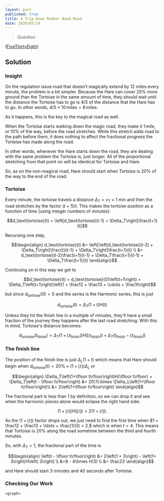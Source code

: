 ```yaml
---
layout: post
published: true
title: A Trip Down Rubber Band Road
date: 2020/07/19
---
```


>Question

<!--more-->

([FiveThirtyEight](URL))

## Solution

### Insight

On the regulation issue road that doesn't magically extend by $12$ miles every minute, the problem is a bit simpler. Because the Hare can cover $25\%$ more ground than the Tortoise in the same amount of time, they should wait until the distance the Tortoise has to go is $4/5$ of the distance that the Hare has to go. In other words, $4/5\times 10\,\text{miles} = 8\,\text{miles}$.

As it happens, this is the key to the magical road as well. 

When the Tortoise starts walking down the magic road, they make it $1\,\text{mile}$, or $10\%$ of the way, before the road stretches. While this stretch adds road to the path before them, it does nothing to affect the fractional progress the Tortoise has made along the road. 

In other words, whenever the Hare starts down the road, they are dealing with the same problem the Tortoise is, just longer. All of the proportional stretching from that point on will be identical for Tortoise and Hare. 

So, as on the non-magical road, Hare should start when Tortoise is $20\%$ of the way to the end of the road.

### Tortoise

Every minute, the tortoise travels a distance $\Delta_T = v_T\times \text{1 min}$ and then the road stretches by the factor $(t+1)/t$. This makes the tortoise position as a function of time (using integer numbers of minutes):

$$d_\text{tortoise}(t) = \left[d_\text{tortoise}(t-1) + \Delta_T\right]\frac{t+1}{t}$$

Recursing one step, 

$$\begin{align}
d_\text{tortoise}(t) &= \left[\left[d_\text{tortoise}(t-2) + \Delta_T\right]\frac{t}{t-1} + \Delta_T\right]\frac{t+1}{t} \\
&= d_\text{tortoise}(t-2)\frac{t+1}{t-1} + \Delta_T\frac{t+1}{t-1} + \Delta_T\frac{t+1}{t}
\end{align}$$

Continuing on in this way we get to

$$d_\text{tortoise}(t) = d_\text{tortoise}(0)\left(t+1\right) + \Delta_T\left(t+1\right)\left(1 + \frac12 + \frac13 + \cdots + \frac1t\right)$$

but since $d_\text{tortoise}(0) = 0$ and the series is the Harmonic series, this is just 

$$d_\text{tortoise}(t) = \Delta_T\left(1+t\right)H(t)$$

Unless they hit the finish line in a multiple of minutes, they'll have a small fraction of the journey they happens after the last road stretching. With this in mind, Tortoise's distance becomes:

$$d_\text{tortoise}(t_\text{finish}) = \Delta_T\left(1+\lfloor t_\text{finish}\rfloor\right)H(\lfloor t_\text{finish}\rfloor) + \Delta_T\left(t_\text{finish} - \lfloor t_\text{finish}\rfloor\right)$$

### The finish line

The position of the finish line is just $\Delta_L\left(1+t\right)$ which means that Hare should begin when $d_\text{tortoise}(t) = 20\% \times \left(1 + \lfloor t\rfloor\right)\Delta_L$ or 

$$\begin{align}
\Delta_T\left(1+\lfloor t\rfloor\right)H(\lfloor t\rfloor) + \Delta_T\left(t - \lfloor t\rfloor\right) &= 20\%\times \Delta_L\left(1+\lfloor t\rfloor\right)\\
&= 2\left(1+\lfloor t\rfloor\right)
\end{align}$$

The fractional part is less than $1$ by definition, so we can drop it and see when the harmonic pieces alone would eclipse the right hand side:

$$\left(1 + \lfloor t\rfloor\right)H(\lfloor t\rfloor) > 2\left(1 + \lfloor t\rfloor\right).$$

As the $\left(1+\lfloor t\rfloor\right)$ factor drops out, we just need to find the first time when $1 + \frac12 + \frac13 + \ldots + \frac{1}{t} > 2,$ which is when $t=4$. This means that Tortoise is $20\%$ along the road sometime between the third and fourth minutes. 

So, with $\Delta_T = 1,$ the fractional part of the time is

$$\begin{align}
\left(t - \lfloor t\rfloor\right) &= 2\left(1 + 3\right) - \left(1+ 3\right)H\left( 3\right) \\
&=8 - 4\times H(3) \\
&= \frac23
\end{align}$$

and Hare should start $3$ minutes and $40$ seconds after Tortoise.

### Checking Our Work

`<graph>`


<br>
